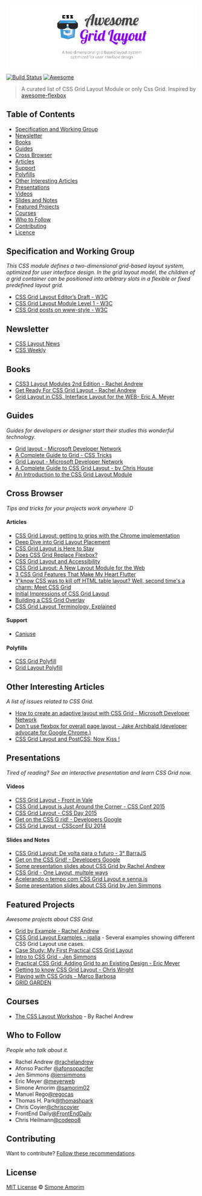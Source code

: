 ![Awesome Grid Layout](awesome-grid-layout.png)

[![Build Status](https://travis-ci.org/simoneas02/awesome-grid-layout.svg?branch=master)](https://travis-ci.org/simoneas02/awesome-grid-layout)
[![Awesome](https://cdn.rawgit.com/sindresorhus/awesome/d7305f38d29fed78fa85652e3a63e154dd8e8829/media/badge.svg)](https://github.com/sindresorhus/awesome)

> A curated list of CSS Grid Layout Module or only Css Grid.
Inspired by [awesome-flexbox](https://github.com/afonsopacifer/awesome-flexbox/)

## Table of Contents
* [Specification and Working Group](#specification-and-working-group)
* [Newsletter](#newsletter)
* [Books](#books)
* [Guides](#guides)
* [Cross Browser](#cross-browser)
* [Articles](#articles)
* [Support](#support)
* [Polyfills](#polyfills)
* [Other Interesting Articles](#other-interesting-articles)
* [Presentations](#presentations)
* [Videos](#videos)
* [Slides and Notes](#slides-and-notes)
* [Featured Projects](#featured-projects)
* [Courses](#courses)
* [Who to Follow](#who-to-follow)
* [Contributing](#contributing)
* [Licence](#license)

## Specification and Working Group
*This CSS module defines a two-dimensional grid-based layout system, optimized for user interface design. In the grid layout model, the children of a grid container can be positioned into arbitrary slots in a flexible or fixed predefined layout grid.*
* [CSS Grid Layout Editor’s Draft - W3C](https://drafts.csswg.org/css-grid/)
* [CSS Grid Layout Module Level 1 - W3C](http://www.w3.org/TR/css-grid-1/)
* [CSS Grid posts on www-style - W3C](https://www.w3.org/Search/Mail/Public/search?type-index=www-style&index-type=t&keywords=%5bcss-grid%5d&search=Search)


## Newsletter
* [CSS Layout News](http://csslayout.news/)
* [CSS Weekly](http://css-weekly.com/)

## Books
* [CSS3 Layout Modules 2nd Edition - Rachel Andrew](http://rachelandrew.co.uk/books/css3-layout-modules)
* [Get Ready For CSS Grid Layout - Rachel Andrew](https://abookapart.com/products/get-ready-for-css-grid-layout)
* [Grid Layout in CSS, Interface Layout for the WEB- Eric A. Meyer](http://shop.oreilly.com/product/0636920041696.do)

## Guides
*Guides for developers or designer start their studies this wonderful technology.*
* [Grid layout - Microsoft Developer Network](https://msdn.microsoft.com/en-us/library/hh673533.aspx)
* [A Complete Guide to Grid - CSS Tricks](https://css-tricks.com/snippets/css/complete-guide-grid/)
* [Grid Layout - Microsoft Developer Network](https://msdn.microsoft.com/en-us/library/hh772052.aspx)
* [A Complete Guide to CSS Grid Layout - by Chris House](http://chris.house/blog/a-complete-guide-css-grid-layout/)
* [An Introduction to the CSS Grid Layout Module](https://www.sitepoint.com/introduction-css-grid-layout-module/)

## Cross Browser
*Tips and tricks for your projects work anywhere :D*

#### Articles
* [CSS Grid Layout: getting to grips with the Chrome implementation](http://rachelandrew.co.uk/archives/2014/06/27/css-grid-layout-getting-to-grips-with-the-chrome-implementation/)
* [Deep Dive into Grid Layout Placement](http://blogs.igalia.com/mrego/2016/02/01/deep-dive-into-grid-layout-placement/?utm_campaign=CSS%2BLayout%2BNews&utm_medium=email&utm_source=CSS_Layout_News_27)
* [CSS Grid Layout is Here to Stay](http://blogs.igalia.com/mrego/2017/03/16/css-grid-layout-is-here-to-stay/)
* [Does CSS Grid Replace Flexbox?](https://css-tricks.com/css-grid-replace-flexbox/)
* [CSS Grid Layout and Accessibility](https://developer.mozilla.org/en-US/docs/Web/CSS/CSS_Grid_Layout/CSS_Grid_Layout_and_Accessibility)
* [CSS Grid Layout: A New Layout Module for the Web](https://webkit.org/blog/7434/css-grid-layout-a-new-layout-module-for-the-web/?utm_content=buffer3adcf&utm_medium=social&utm_source=twitter.com&utm_campaign=buffer)
* [3 CSS Grid Features That Make My Heart Flutter](https://una.im/css-grid/)
* [Y'know CSS was to kill off HTML table layout? Well, second time's a charm: Meet CSS Grid](https://www.theregister.co.uk/2017/03/31/css_grids_browser_support/?mt=1491837806465)
* [Initial Impressions of CSS Grid Layout](https://daverupert.com/2017/03/initial-impressions-of-css-grid/)
* [Building a CSS Grid Overlay](https://css-tricks.com/building-css-grid-overlay/)
* [CSS Grid Layout Terminology, Explained](https://bitsofco.de/css-grid-terminology/)

#### Support
* [Caniuse](http://caniuse.com/#search=css%20grid%20layout)

#### Polyfills
* [CSS Grid Polyfill](https://github.com/FremyCompany/css-grid-polyfill)
* [Grid Layout Polyfill](https://github.com/codler/Grid-Layout-Polyfill)

## Other Interesting Articles
*A list of issues related to CSS Grid.*
* [How to create an adaptive layout with CSS Grid - Microsoft Developer Network](https://msdn.microsoft.com/en-us/library/jj553856.aspx)
* [Don't use flexbox for overall page layout - Jake Archibald (developer advocate for Google Chrome.)](http://jakearchibald.com/2014/dont-use-flexbox-for-page-layout/)
* [CSS Grid Layout and PostCSS: Now Kiss !](https://medium.com/@SylvainPV/css-grid-layout-and-postcss-now-kiss-5e35f61a6f00)

## Presentations
*Tired of reading? See an interactive presentation and learn CSS Grid now.*

#### Videos
* [CSS Grid Layout - Front in Vale](https://www.youtube.com/watch?v=xvGRZo0x9Ao)
* [CSS Grid Layout is Just Around the Corner - CSS Conf 2015](https://www.youtube.com/watch?v=9js_5MjiGFo)
* [CSS Grid Layout - CSS Day 2015](https://rachelandrew.co.uk/archives/2015/07/17/css-grid-layout-at-css-day/?utm_content=bufferaf3e7&utm_medium=social&utm_source=twitter.com&utm_campaign=buffer)
* [Get on the CSS G rid! - Developers Google](https://developers.google.com/web/updates/2014/03/Get-on-the-CSS-Grid)
* [CSS Grid Layout - CSSconf EU 2014](https://www.youtube.com/watch?v=GRexIOtGhBU)

#### Slides and Notes
* [CSS Grid Layout: De volta para o futuro - 3° BarraJS](https://speakerdeck.com/afonsopacifer/css-grid-layout)
* [Get on the CSS Grid! - Developers Google](http://sydcss-grid.appspot.com/#1)
* [Some presentation slides about CSS Grid by Rachel Andrew](https://www.slideshare.net/rachelandrew/presentations)
* [CSS Grid - One Layout, multple ways](https://speakerdeck.com/mjcoffeeholick/css-grid-number-angularsp)
* [Acelerando o tempo com CSS Grid Layout e senna.js](https://speakerdeck.com/simoneas02/acelerando-o-tempo-com-css-grid-layout-e-senna-dot-js)
* [Some presentation slides about CSS Grid by Jen Simmons](https://speakerdeck.com/jensimmons)

## Featured Projects
*Awesome projects about CSS Grid.*
* [Grid by Example - Rachel Andrew](http://gridbyexample.com/)
* [CSS Grid Layout Examples - igalia](https://igalia.github.io/css-grid-layout/index.html) - Several examples showing different CSS Grid Layout use cases.
* [Case Study: My First Practical CSS Grid Layout](https://cloudfour.com/thinks/first-css-grid-layout/)
* [Intro to CSS Grid - Jen Simmons](http://labs.jensimmons.com/)
* [Practical CSS Grid: Adding Grid to an Existing Design - Eric Meyer](https://alistapart.com/article/practical-grid)
* [Getting to know CSS Grid Layout - Chris Wright](https://cm.engineering/getting-to-know-css-grid-layout-818e43ca71a5)
* [Playing with CSS Grids - Marco Barbosa](https://14islands.com/blog/2017/03/07/playing-with-CSS-grids/)
* [GRID GARDEN](http://cssgridgarden.com/?utm_campaign=CSS%2BLayout%2BNews&utm_medium=web&utm_source=CSS_Layout_News_88)

## Courses
* [The CSS Layout Workshop](https://thecssworkshop.com/courses) - By Rachel Andrew

## Who to Follow
*People who talk about it.*
* Rachel Andrew [@rachelandrew](https://twitter.com/rachelandrew)
* Afonso Pacifer [@afonsopacifer](https://twitter.com/afonsopacifer)
* Jen Simmons [@jensimmons](http://jensimmons.com/)
* Eric Meyer [@meyerweb](http://meyerweb.com/)
* Simone Amorim [@samorim02](https://twitter.com/@samorim02)
* Manuel Rego[@regocas](https://twitter.com/regocas)
* Thomas H. Park[@thomashpark](https://twitter.com/thomashpark)
* Chris Coyier[@chriscoyier](https://twitter.com/chriscoyier)
* FrontEnd Daily[@FrontEndDaily](https://twitter.com/FrontEndDaily)
* Chris Heilmann[@codepo8](https://twitter.com/codepo8)

## Contributing
Want to contribute? [Follow these recommendations](https://github.com/simoneas02/awesome-grid-layout/blob/master/contributing.md).

## License
[MIT License](https://github.com/simoneas02/awesome-grid-layout/blob/master/license.md) © [Simone Amorim](https://simoneas02.github.io/)

